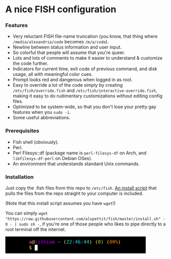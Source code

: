 # A nice FISH configuration

### Features 
* Very reluctant FISH file-name truncation
(you know, that thing where `/media/alexandria/code` becomes `/m/a/code`).
* Newline between status information and user input.
* So colorful that people will assume that you're queer.
* Lots and lots of comments to make it easier to understand & customize the code further.
* Indicators for current time, exit code of previous command, and disk usage, all with meaningful color cues.
* Prompt looks red and dangerous when logged in as root.
* Easy to override a lot of the code simply by creating `/etc/fish/override.fish` and `/etc/fish/interactive-override.fish`,
making it easy to do rudimentary customizations without editing config files.
* Optimized to be system-wide, so that you don't lose your pretty gay features when you `sudo -i`.
* Some useful abbreviations.

### Prerequisites
* Fish shell (obviously).
* Perl.
* Perl Filesys::df (package name is `perl-filesys-df` on Arch, and `libfilesys-df-perl` on Debian OSes).
* An environment that understands standard Unix commands.

### Installation
Just copy the .fish files from this repo to `/etc/fish`.
[An install script](https://raw.githubusercontent.com/alxpettit/fish/master/install.sh)
that pulls the files from the repo straight to your computer is included.

(Note that this install script assumes you have `wget`!)

You can simply `wget "https://raw.githubusercontent.com/alxpettit/fish/master/install.sh" -O - | sudo sh -`,
if you're one of those people who likes to pipe directly to a root terminal off the internet.

![fish prompt image](media/fish-prompt.png)
